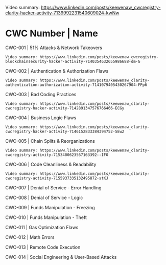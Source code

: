 Video summary: https://www.linkedin.com/posts/keewenaw_cwcregistry-clarity-hacker-activity-7139992231540609024-kwNw

# CWC Number | Name

CWC-001 | 51% Attacks & Network Takeovers

	Video summary: https://www.linkedin.com/posts/keewenaw_cwcregistry-blockchainsecurity-hacker-activity-7140354632655986688-dm-G

CWC-002	| Authentication & Authorization Flaws

	Video summary: https://www.linkedin.com/posts/keewenaw_clarity-authentication-authorization-activity-7141079405430267904-FPp6

CWC-003	| Bad Coding Practices

	Video summary: https://www.linkedin.com/posts/keewenaw_clarity-cwcregistry-hacker-activity-7142891347576766466-ECGy

CWC-004	| Business Logic Flaws

	Video summary: https://www.linkedin.com/posts/keewenaw_clarity-cwcregistry-hacker-activity-7146152833384394752-SEw2

CWC-005	| Chain Splits & Reorganizations

	Video summary: https://www.linkedin.com/posts/keewenaw_clarity-cwcregistry-activity-7153400623567163392--IFO

CWC-006	| Code Cleanliness & Readability

	Video summary: https://www.linkedin.com/posts/keewenaw_clarity-cwcregistry-activity-7155937335132495872-stKJ

CWC-007	| Denial of Service - Error Handling

CWC-008	| Denial of Service - Logic

CWC-009	| Funds Manipulation - Freezing

CWC-010	| Funds Manipulation - Theft

CWC-011	| Gas Optimization Flaws

CWC-012	| Math Errors

CWC-013	| Remote Code Execution

CWC-014	| Social Engineering & User-Based Attacks
